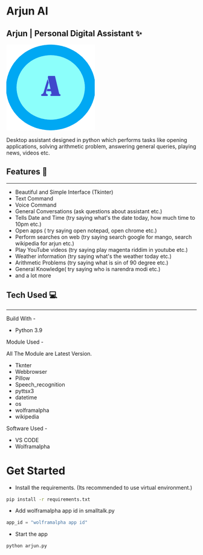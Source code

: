 # Arjun AI
## Arjun | Personal Digital Assistant ✨
![](https://github.com/blaze2004/arjun-ai/blob/main/arjun.png)

Desktop assistant designed in python which performs tasks like opening applications, solving arithmetic problem, answering general queries, playing news, videos etc.

## Features 📝
-------------------------
* Beautiful and Simple Interface (Tkinter)
* Text Command
* Voice Command
* General Conversations (ask questions about assistant etc.)
* Tells Date and Time (try saying what's the date today, how much time to 10pm etc.) 
* Open apps ( try saying open notepad, open chrome etc.)
* Perform searches on web (try saying search google for mango, search wikipedia for arjun etc.)
* Play YouTube videos (try saying play magenta riddim in youtube etc.)
* Weather information (try saying what's the weather today etc.)
* Arithmetic Problems (try saying what is sin of 90 degree etc.)
* General Knowledge( try saying who is narendra modi etc.)
* and a lot more

## Tech Used 💻
--------------------------
Build With -

* Python 3.9

Module Used -

All The Module are Latest Version.

* Tknter
* Webbrowser
* Pillow
* Speech_recognition
* pyttsx3
* datetime
* os
* wolframalpha
* wikipedia

Software Used -

* VS CODE
* Wolframalpha

# Get Started
* Install the requirements. (Its recommended to use virtual environment.)
```bash
pip install -r requirements.txt
```
* Add wolframalpha app id in smalltalk.py
```python
app_id = "wolframalpha app id"
```
* Start the app
```
python arjun.py
```
